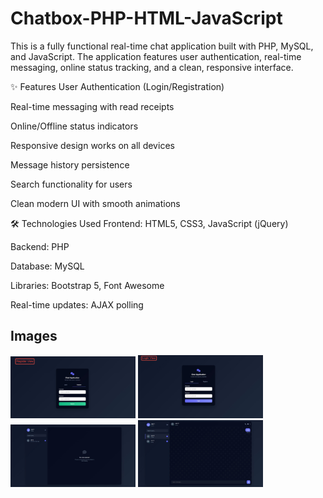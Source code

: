 # Chatbox-PHP-HTML-JavaScript
This is a fully functional real-time chat application built with PHP, MySQL, and JavaScript. The application features user authentication, real-time messaging, online status tracking, and a clean, responsive interface.

✨ Features
User Authentication (Login/Registration)

Real-time messaging with read receipts

Online/Offline status indicators

Responsive design works on all devices

Message history persistence

Search functionality for users

Clean modern UI with smooth animations

🛠️ Technologies Used
Frontend: HTML5, CSS3, JavaScript (jQuery)

Backend: PHP

Database: MySQL

Libraries: Bootstrap 5, Font Awesome

Real-time updates: AJAX polling


## Images
<img src="project-img/1.jpg" alt="Logo" width="200"/>
<img src="project-img/2.jpg" alt="Logo" width="200"/>
<img src="project-img/3.jpg" alt="Logo" width="200"/>
<img src="project-img/4.jpg" alt="Logo" width="200"/>

